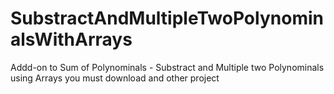 SubstractAndMultipleTwoPolynominalsWithArrays
=============================================

Addd-on to Sum of Polynominals - Substract and Multiple two Polynominals using Arrays you must download and other project
